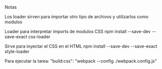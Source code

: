 Notas

Los loader sirven para importar otro tipo de archivos y utilizarlos como modulos

Loader para interpretar imports de modulos CSS
npm install --save-dev --save-exact css-loader

Sirve para inyectar el CSS en el HTML
npm install --save-dev --save-exact style-loader

Para ejecutar la tarea:
"build:css": "webpack --config ./webpack.config.js"
